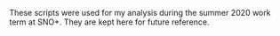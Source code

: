 These scripts were used for my analysis during the summer 2020 work term at SNO+. They are kept here for future reference.
